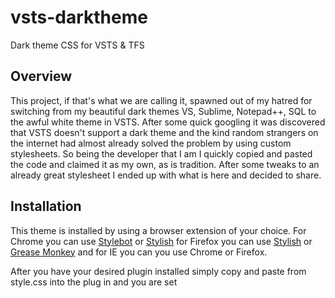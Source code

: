 # vsts-darktheme
Dark theme CSS for VSTS &amp; TFS

## Overview
This project, if that's what we are calling it, spawned out of my hatred for switching from my beautiful dark themes VS, Sublime, Notepad++, SQL to the awful white theme in VSTS. After some quick googling it was discovered that VSTS doesn't support a dark theme and the kind random strangers on the internet had almost already solved the problem by using custom stylesheets. So being the developer that I am I quickly copied and pasted the code and claimed it as my own, as is tradition. After some tweaks to an already great stylesheet I ended up with what is here and decided to share. 

## Installation
This theme is installed by using a browser extension of your choice. For Chrome you can use [Stylebot](https://chrome.google.com/webstore/detail/stylebot/oiaejidbmkiecgbjeifoejpgmdaleoha?hl=en) or [Stylish](https://chrome.google.com/webstore/detail/stylish-custom-themes-for/fjnbnpbmkenffdnngjfgmeleoegfcffe?hl=en) for Firefox you can use  [Stylish](https://addons.mozilla.org/en-US/firefox/addon/stylish/) or [Grease Monkey](https://www.greasespot.net/) and for IE you can you use Chrome or Firefox.

After you have your desired plugin installed simply copy and paste from style.css into the plug in and you are set
